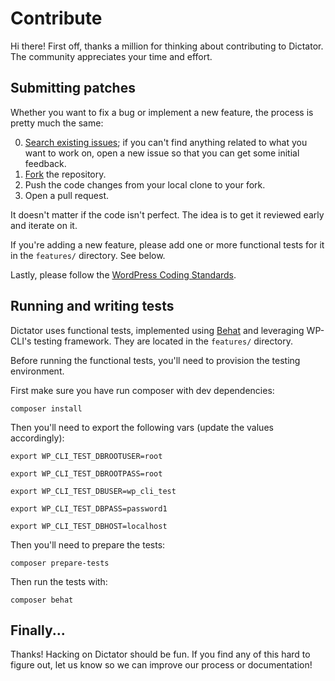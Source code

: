 Contribute
==========

Hi there! First off, thanks a million for thinking about contributing to Dictator. The community appreciates your time and effort.

Submitting patches
------------------

Whether you want to fix a bug or implement a new feature, the process is pretty much the same:

0. [Search existing issues](https://github.com/boxuk/dictator/issues); if you can't find anything related to what you want to work on, open a new issue so that you can get some initial feedback.
1. [Fork](https://github.com/boxuk/dictator/fork) the repository.
2. Push the code changes from your local clone to your fork.
3. Open a pull request.

It doesn't matter if the code isn't perfect. The idea is to get it reviewed early and iterate on it.

If you're adding a new feature, please add one or more functional tests for it in the `features/` directory. See below.

Lastly, please follow the [WordPress Coding Standards](http://make.wordpress.org/core/handbook/coding-standards/).

Running and writing tests
-------------------------

Dictator uses functional tests, implemented using [Behat](http://behat.org) and leveraging WP-CLI's testing framework. They are located in the `features/` directory.

Before running the functional tests, you'll need to provision the testing environment. 

First make sure you have run composer with dev dependencies:

`composer install`

Then you'll need to export the following vars (update the values accordingly):

`export WP_CLI_TEST_DBROOTUSER=root`

`export WP_CLI_TEST_DBROOTPASS=root`

`export WP_CLI_TEST_DBUSER=wp_cli_test`

`export WP_CLI_TEST_DBPASS=password1`

`export WP_CLI_TEST_DBHOST=localhost`

Then you'll need to prepare the tests:

`composer prepare-tests`

Then run the tests with:

`composer behat`

Finally...
----------

Thanks! Hacking on Dictator should be fun. If you find any of this hard to figure
out, let us know so we can improve our process or documentation!
